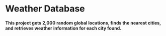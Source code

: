 # Weather Database

#### This project gets 2,000 random global locations, finds the nearest cities, and retrieves weather information for each city found.
